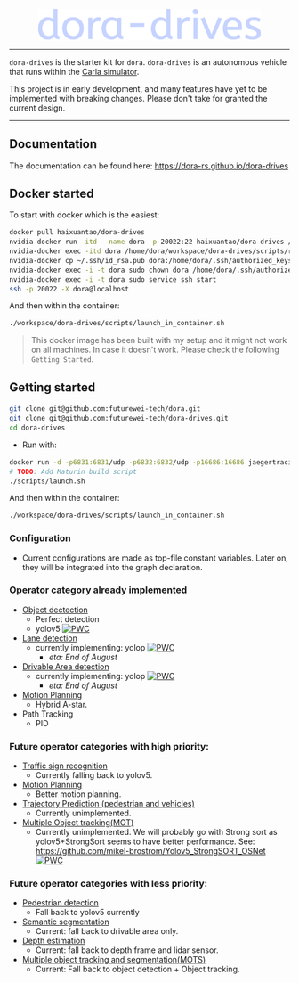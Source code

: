 <p align="center">
    <img src="./docs/src/logo.svg" width="400">
</p>

---

`dora-drives` is the starter kit for `dora`. `dora-drives` is an autonomous vehicle that runs within the [Carla simulator](https://carla.org/).

This project is in early development, and many features have yet to be implemented with breaking changes. Please don't take for granted the current design.

---

## Documentation

The documentation can be found here: https://dora-rs.github.io/dora-drives

## Docker started

To start with docker which is the easiest:
```bash
docker pull haixuantao/dora-drives
nvidia-docker run -itd --name dora -p 20022:22 haixuantao/dora-drives /bin/bash
nvidia-docker exec -itd dora /home/dora/workspace/dora-drives/scripts/run_simulator.sh
nvidia-docker cp ~/.ssh/id_rsa.pub dora:/home/dora/.ssh/authorized_keys
nvidia-docker exec -i -t dora sudo chown dora /home/dora/.ssh/authorized_keys
nvidia-docker exec -i -t dora sudo service ssh start
ssh -p 20022 -X dora@localhost 
```

And then within the container:
```bash
./workspace/dora-drives/scripts/launch_in_container.sh
```

> This docker image has been built with my setup and it might not work on all machines. In case it doesn't work. Please check the following `Getting Started`.

## Getting started

```bash
git clone git@github.com:futurewei-tech/dora.git
git clone git@github.com:futurewei-tech/dora-drives.git
cd dora-drives
```

- Run with:

```bash
docker run -d -p6831:6831/udp -p6832:6832/udp -p16686:16686 jaegertracing/all-in-one:latest
# TODO: Add Maturin build script
./scripts/launch.sh
```

And then within the container:
```bash
./workspace/dora-drives/scripts/launch_in_container.sh
```

### Configuration

- Current configurations are made as top-file constant variables. Later on, they will be integrated into the graph declaration.

### Operator category already implemented

- [Object dectection](https://paperswithcode.com/task/object-detection)
    - Perfect detection
    - yolov5 [![PWC](https://img.shields.io/endpoint.svg?url=https://paperswithcode.com/badge/path-aggregation-network-for-instance/object-detection-on-coco)](https://paperswithcode.com/sota/object-detection-on-coco?p=path-aggregation-network-for-instance)
- [Lane detection](https://paperswithcode.com/task/lane-detection)
    - currently implementing: yolop [![PWC](https://img.shields.io/endpoint.svg?url=https://paperswithcode.com/badge/hybridnets-end-to-end-perception-network-1/lane-detection-on-bdd100k)](https://paperswithcode.com/sota/lane-detection-on-bdd100k?p=hybridnets-end-to-end-perception-network-1) 
        - *eta: End of August*
- [Drivable Area detection](https://paperswithcode.com/task/drivable-area-detection)
    - currently implementing: yolop [![PWC](https://img.shields.io/endpoint.svg?url=https://paperswithcode.com/badge/hybridnets-end-to-end-perception-network-1/drivable-area-detection-on-bdd100k)](https://paperswithcode.com/sota/drivable-area-detection-on-bdd100k?p=hybridnets-end-to-end-perception-network-1) 
        - *eta: End of August*
- [Motion Planning](https://paperswithcode.com/task/motion-planning)
    - Hybrid A-star.
- Path Tracking
    - PID

### Future operator categories with high priority:

- [Traffic sign recognition](https://paperswithcode.com/task/traffic-sign-recognition)
    - Currently falling back to yolov5. 
- [Motion Planning](https://paperswithcode.com/task/motion-planning)
    - Better motion planning. 
- [Trajectory Prediction (pedestrian and vehicles)](https://paperswithcode.com/task/trajectory-prediction)
    - Currently unimplemented. 
- [Multiple Object tracking(MOT)](https://paperswithcode.com/task/multi-object-tracking)
    - Currently unimplemented. We will probably go with Strong sort as yolov5+StrongSort seems to have better performance. See: https://github.com/mikel-brostrom/Yolov5_StrongSORT_OSNet [![PWC](https://img.shields.io/endpoint.svg?url=https://paperswithcode.com/badge/strongsort-make-deepsort-great-again/multi-object-tracking-on-mot20-1)](https://paperswithcode.com/sota/multi-object-tracking-on-mot20-1?p=strongsort-make-deepsort-great-again) 
    
### Future operator categories with less priority:
- [Pedestrian detection](https://paperswithcode.com/task/pedestrian-detection)
    - Fall back to yolov5 currently
- [Semantic segmentation](https://paperswithcode.com/task/semantic-segmentation)
    - Current: fall back to drivable area only. 
- [Depth estimation](https://paperswithcode.com/task/depth-estimation)
    - Current: fall back to depth frame and lidar sensor. 
- [Multiple object tracking and segmentation(MOTS)](https://paperswithcode.com/task/multi-object-tracking)
    - Current: Fall back to object detection + Object tracking. 
